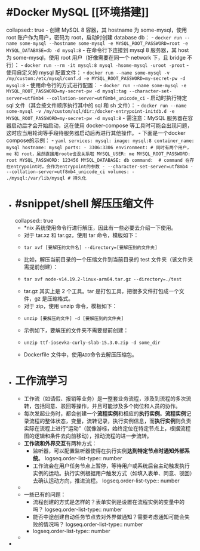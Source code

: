 # #Docker MySQL [[环境搭建]]
collapsed:: true
	- 创建 MySQL 8 容器，其 hostname 为 some-mysql，使用 root 账户作为用户，密码为 root，启动时创建 database db：
	- `docker run --name some-mysql --hostname some-mysql -e MYSQL_ROOT_PASSWORD=root -e MYSQL_DATABASE=db -d mysql:8`
	- 在命令行下连接到 mysql 8 服务器，其 host 为 some-mysql，使用 root 用户（好像需要在同一个 network 下，且 bridge 不行）：
	- `docker run --rm -it mysql:8 mysql -hsome-mysql -uroot -proot`
	- 使用自定义的 mysql 配置文件：
	- `docker run --name some-mysql -v /my/custom:/etc/mysql/conf.d -e MYSQL_ROOT_PASSWORD=my-secret-pw -d mysql:8`
	- 使用命令行的方式进行配置：
	- `docker run --name some-mysql -e MYSQL_ROOT_PASSWORD=my-secret-pw -d mysql:tag --character-set-server=utf8mb4 --collation-server=utf8mb4_unicode_ci`
	- 启动时执行特定 sql 文件（其会按文件顺序执行其中的 sql 和 sh 文件）：
	- `docker run --name some-mysql -v /my/custom/sql/dir:/docker-entrypoint-initdb.d -e MYSQL_ROOT_PASSWORD=my-secret-pw -d mysql:8`
	- 需注意：MySQL 服务器在容器启动后才会开始启动，这在使用 docker-compose 等工具时可能会出现问题，这时应当用轮询等手段待服务器启动后再进行其他操作。
	- 下面是一个docker compose的示例：
	- ```yaml
	  services:
	    mysql:
	      image: mysql:8
	      container_name: mysql
	      hostname: mysql
	      ports:
	        - 3306:3306
	      environment:
	        # 同时有两个用户，me 和 root，虽然直接用roote也没关系啦
	        MYSQL_USER: me
	        MYSQL_ROOT_PASSWORD: root
	        MYSQL_PASSWORD: 123456
	        MYSQL_DATABASE: db
	      command: 
	        # command 在存在entrypoint时，会作为entrypoint的参数
	        - --character-set-server=utf8mb4
	        - --collation-server=utf8mb4_unicode_ci
	      volumes:
	        - ./mysql:/var/lib/mysql # 持久化
	  ```
- # #snippet/shell 解压压缩文件
  collapsed:: true
	- \*nix 系统使用命令行进行解压，因此有一些必要去介绍一下使用。
	- 对于 tar.xz 和 tar.gz，使用 tar 命令，模版如下：
	- ```
	  tar xvf [要解压的文件名] --directory=[要解压到的文件夹]
	  ```
	- 比如，解压当前目录的一个压缩文件到当前目录的 test 文件夹（该文件夹需提前创建）：
	- ```
	  tar xvf node-v14.19.2-linux-arm64.tar.gz --directory=./test
	  ```
	- tar.gz 其实上是 2 个工具。tar 是打包工具，把很多文件打包成一个文件，gz 是压缩格式。
	- 对于 zip，使用 unzip 命令，模板如下：
	- ```
	  unzip [要解压的文件] -d [要解压到的文件夹]
	  ```
	- 示例如下，要解压的文件夹不需要提前创建：
	- ```
	  unzip ttf-iosevka-curly-slab-15.3.0.zip -d some_dir
	  ```
	- Dockerfile 文件中，使用`ADD`命令去解压压缩包。
- # 工作流学习
	- 工作流（如请假、报销等业务）是一整套业务流程，涉及到流程的多次流转，包括同意、驳回等操作，并且可能涉及多个岗位和人员的协作。
	- 每次发起业务时，都会创建一个**流程实例**和相应的**执行实例**。**流程实例**记录流程的整体状态，变量，流转记录，执行实例信息，而**执行实例**则负责实际在流程上进行“运动”（就像游标，始终定位在特定节点上，根据流程图的逻辑和条件去向前移动），推动流程的进一步流转。
	- **工作流和外界交互**有两种方式：
		- 监听器，可以配置监听器使得在执行实例**达到特定节点时通知外部系统**。
		  logseq.order-list-type:: number
		- 工作流会在用户任务节点上暂停，等待用户或系统后台主动触发执行实例的运动。执行实例根据用户触发方式（如填入表单、同意、驳回）去确认运动方向，推进流程。
		  logseq.order-list-type:: number
	-
	- 一些已有的问题：
		- 流程创建的方式是怎样的？表单实例是设置在流程实例的变量中的吗？
		  logseq.order-list-type:: number
		- 能否中途创建自动任务节点去对外界做通知？需要考虑通知可能会失败的情况吗？
		  logseq.order-list-type:: number
		- logseq.order-list-type:: number
	-
-